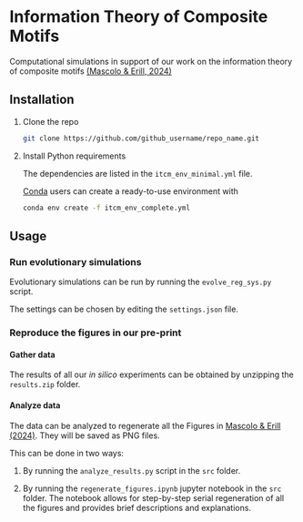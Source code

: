 # Information Theory of Composite Motifs

Computational simulations in support of our work on the information theory of composite motifs [(Mascolo & Erill, 2024)](https://doi.org/10.1101/2024.11.11.623117)

## Installation

1. Clone the repo
   ```sh
   git clone https://github.com/github_username/repo_name.git
   ```

2. Install Python requirements
   
   The dependencies are listed in the `itcm_env_minimal.yml` file.

   [Conda](https://docs.conda.io/projects/conda/en/latest/user-guide/getting-started.html) users can create a ready-to-use environment with
   ```sh
   conda env create -f itcm_env_complete.yml
   ```

## Usage

### Run evolutionary simulations

Evolutionary simulations can be run by running the `evolve_reg_sys.py` script.

The settings can be chosen by editing the `settings.json` file.

### Reproduce the figures in our pre-print

#### Gather data

The results of all our *in silico* experiments can be obtained by unzipping the `results.zip` folder.

#### Analyze data

The data can be analyzed to regenerate all the Figures in [Mascolo & Erill (2024)](https://doi.org/10.1101/2024.11.11.623117). They will be saved as PNG files.

This can be done in two ways:

1. By running the `analyze_results.py` script in the `src` folder.

2. By running the `regenerate_figures.ipynb` jupyter notebook in the `src` folder. The notebook allows for step-by-step serial regeneration of all the figures and provides brief descriptions and explanations.



